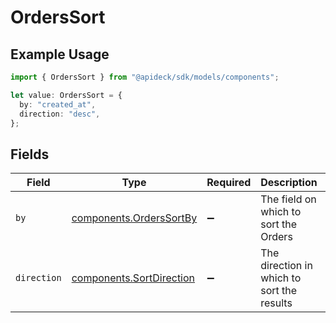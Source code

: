 # OrdersSort

## Example Usage

```typescript
import { OrdersSort } from "@apideck/sdk/models/components";

let value: OrdersSort = {
  by: "created_at",
  direction: "desc",
};
```

## Fields

| Field                                                                | Type                                                                 | Required                                                             | Description                                                          | Example                                                              |
| -------------------------------------------------------------------- | -------------------------------------------------------------------- | -------------------------------------------------------------------- | -------------------------------------------------------------------- | -------------------------------------------------------------------- |
| `by`                                                                 | [components.OrdersSortBy](../../models/components/orderssortby.md)   | :heavy_minus_sign:                                                   | The field on which to sort the Orders                                | created_at                                                           |
| `direction`                                                          | [components.SortDirection](../../models/components/sortdirection.md) | :heavy_minus_sign:                                                   | The direction in which to sort the results                           |                                                                      |